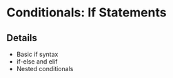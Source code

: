 # Conditionals: If Statements

## Details
- Basic if syntax
- if-else and elif
- Nested conditionals
